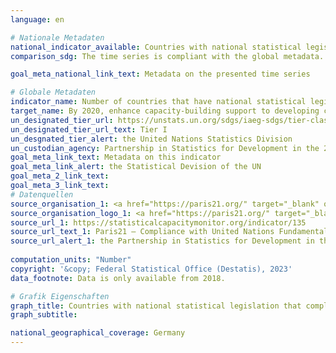 ```yaml
---
language: en    

# Nationale Metadaten    
national_indicator_available: Countries with national statistical legislation that complies with the Fundamental Principles of Official Statistics    
comparison_sdg: The time series is compliant with the global metadata.    

goal_meta_national_link_text: Metadata on the presented time series    

# Globale Metadaten    
indicator_name: Number of countries that have national statistical legislation that complies with the Fundamental Principles of Official Statistics    
target_name: By 2020, enhance capacity-building support to developing countries, including for least developed countries and small island developing States, to increase significantly the availability of high-quality, timely and reliable data disaggregated by income, gender, age, race, ethnicity, migratory status, disability, geographic location and other characteristics relevant in national contexts    
un_designated_tier_url: https://unstats.un.org/sdgs/iaeg-sdgs/tier-classification/    
un_designated_tier_url_text: Tier I    
un_desgnated_tier_alert: the United Nations Statistics Division    
un_custodian_agency: Partnership in Statistics for Development in the 21st Century (PARIS21)    
goal_meta_link_text: Metadata on this indicator    
goal_meta_link_alert: the Statistical Devision of the UN    
goal_meta_2_link_text:     
goal_meta_3_link_text:         
# Datenquellen
source_organisation_1: <a href="https://paris21.org/" target="_blank" onclick="return confirm_alert('the Partnership in Statistics for Development in the 21st Century','En');"> Partnership in Statistics for Development in the 21st Century (PARIS21) </a>
source_organisation_logo_1: <a href="https://paris21.org/" target="_blank" onclick="return confirm_alert('the Partnership in Statistics for Development in the 21st Century','En');"><img src="https://sdg-indikatoren.de/public/OrgImgEn/paris21.png" alt="Logo paris21" style="height:60px; width:148px"/></a>
source_url_1: https://statisticalcapacitymonitor.org/indicator/135
source_url_text_1: Paris21 – Compliance with United Nations Fundamental Principles of Statistics
source_url_alert_1: the Partnership in Statistics for Development in the 21st Century
    
computation_units: "Number"    
copyright: '&copy; Federal Statistical Office (Destatis), 2023'    
data_footnote: Data is only available from 2018.    

# Grafik Eigenschaften    
graph_title: Countries with national statistical legislation that complies with the Fundamental Principles of Offical Statistics
graph_subtitle:     

national_geographical_coverage: Germany    
---
```


<span></span>